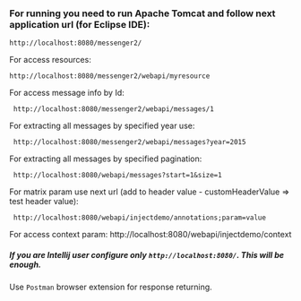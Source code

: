 ### For running you  need to run Apache Tomcat and follow next application url (for Eclipse IDE):

    http://localhost:8080/messenger2/
    
For access resources:    
    
    http://localhost:8080/messenger2/webapi/myresource
    
For access message info by Id:
     
     http://localhost:8080/messenger2/webapi/messages/1
     
For extracting all messages by specified year use:

     http://localhost:8080/messenger2/webapi/messages?year=2015
     
For extracting all messages by specified pagination:

     http://localhost:8080/webapi/messages?start=1&size=1
     
For matrix param use next url (add to header value - customHeaderValue => test header value):

     http://localhost:8080/webapi/injectdemo/annotations;param=value
     
For access context param:
     http://localhost:8080/webapi/injectdemo/context
     
##### If you are Intellij user configure only `http://localhost:8080/`. This will be enough.
Use `Postman` browser extension for response returning.
      
